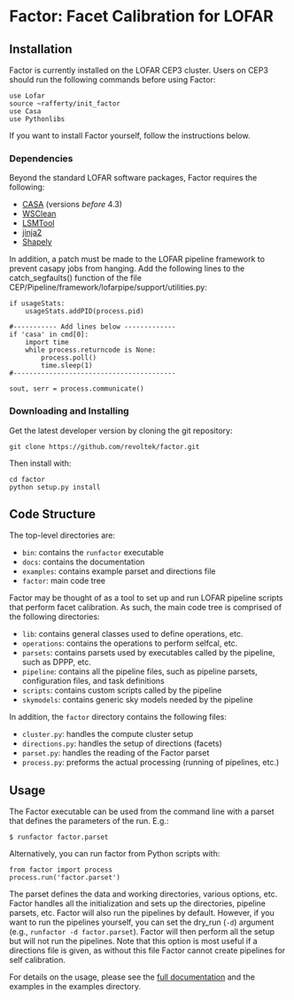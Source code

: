 Factor: Facet Calibration for LOFAR
===================================

Installation
------------

Factor is currently installed on the LOFAR CEP3 cluster. Users on CEP3
should run the following commands before using Factor:

    use Lofar
    source ~rafferty/init_factor
    use Casa
    use Pythonlibs

If you want to install Factor yourself, follow the instructions below.

### Dependencies

Beyond the standard LOFAR software packages, Factor requires the following:

* [CASA](http://casa.nrao.org) (versions *before* 4.3)
* [WSClean](http://sourceforge.net/p/wsclean/wiki/Home)
* [LSMTool](https://github.com/darafferty/LSMTool)
* [jinja2](http://jinja.pocoo.org/docs/dev)
* [Shapely](https://github.com/Toblerity/Shapely)

In addition, a patch must be made to the LOFAR pipeline framework to prevent
casapy jobs from hanging. Add the following lines to the catch_segfaults()
function of the file CEP/Pipeline/framework/lofarpipe/support/utilities.py:

    if usageStats:
        usageStats.addPID(process.pid)

    #----------- Add lines below -------------
    if 'casa' in cmd[0]:
        import time
        while process.returncode is None:
            process.poll()
            time.sleep(1)
    #-----------------------------------------

    sout, serr = process.communicate()

### Downloading and Installing

Get the latest developer version by cloning the git repository:

    git clone https://github.com/revoltek/factor.git

Then install with:

    cd factor
    python setup.py install

Code Structure
--------------
The top-level directories are:

* `bin`: contains the `runfactor` executable
* `docs`: contains the documentation
* `examples`: contains example parset and directions file
* `factor`: main code tree

Factor may be thought of as a tool to set up and run LOFAR pipeline scripts that
perform facet calibration. As such, the main code tree is comprised of the
following directories:

* `lib`: contains general classes used to define operations, etc.
* `operations`: contains the operations to perform selfcal, etc.
* `parsets`: contains parsets used by executables called by the pipeline, such
as DPPP, etc.
* `pipeline`: contains all the pipeline files, such as pipeline parsets,
configuration files, and task definitions
* `scripts`: contains custom scripts called by the pipeline
* `skymodels`: contains generic sky models needed by the pipeline

In addition, the `factor` directory contains the following files:

* `cluster.py`: handles the compute cluster setup
* `directions.py`: handles the setup of directions (facets)
* `parset.py`: handles the reading of the Factor parset
* `process.py`: preforms the actual processing (running of pipelines, etc.)

Usage
-----

The Factor executable can be used from the command line with a parset that
defines the parameters of the run. E.g.:

    $ runfactor factor.parset

Alternatively, you can run factor from Python scripts with:

    from factor import process
    process.run('factor.parset')

The parset defines the data and working directories, various options, etc.
Factor handles all the initialization and sets up the directories, pipeline
parsets, etc. Factor will also run the pipelines by default. However, if you
want to run the pipelines yourself, you can set the dry_run (`-d`) argument
(e.g., `runfactor -d factor.parset`). Factor will then perform all the setup but
will not run the pipelines. Note that this option is most useful if a
directions file is given, as without this file Factor cannot create pipelines
for self calibration.

For details on the usage, please see the [full documentation](http://www.astron.nl/citt/facet-doc/)
and the examples in the examples directory.

